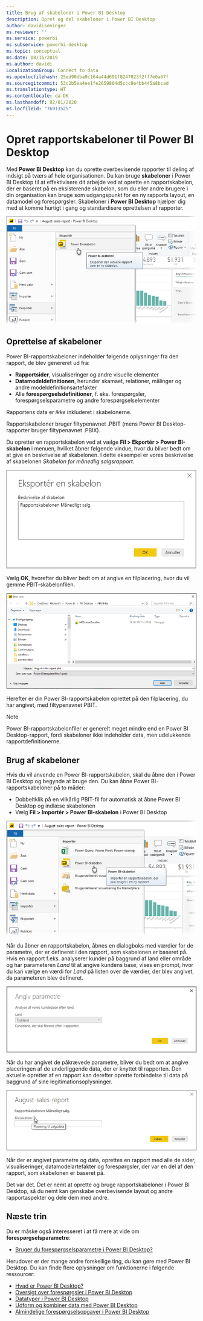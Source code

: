 ```yaml
---
title: Brug af skabeloner i Power BI Desktop
description: Opret og del skabeloner i Power BI Desktop
author: davidiseminger
ms.reviewer: ''
ms.service: powerbi
ms.subservice: powerbi-desktop
ms.topic: conceptual
ms.date: 08/16/2019
ms.author: davidi
LocalizationGroup: Connect to data
ms.openlocfilehash: 25ed90dba0c164a44d691f8247023f2ff7e0a67f
ms.sourcegitcommit: 53c2b5ea4ee1fe2659804d5ccc8e4bb445a8bcad
ms.translationtype: HT
ms.contentlocale: da-DK
ms.lasthandoff: 02/01/2020
ms.locfileid: "76913525"
---
```

# <a name="create-report-templates-for-power-bi-desktop"></a>Opret rapportskabeloner til Power BI Desktop

Med **Power BI Desktop** kan du oprette overbevisende rapporter til deling af indsigt på tværs af hele organisationen. Du kan bruge **skabeloner** i Power BI Desktop til at effektivisere dit arbejde ved at oprette en rapportskabelon, der er baseret på en eksisterende skabelon, som du eller andre brugere i din organisation kan bruge som udgangspunkt for en ny rapports layout, en datamodel og forespørgsler. Skabeloner i **Power BI Desktop** hjælper dig med at komme hurtigt i gang og standardisere oprettelsen af rapporter.

![Eksportér rapport som en skabelon](media/desktop-templates/desktop-templates-01.png)

## <a name="creating-templates"></a>Oprettelse af skabeloner

Power BI-rapportskabeloner indeholder følgende oplysninger fra den rapport, de blev genereret ud fra:

* **Rapportsider**, visualiseringer og andre visuelle elementer
* **Datamodeldefinitionen**, herunder skamaet, relationer, målinger og andre modeldefinitionsartefakter
* Alle **forespørgselsdefinitioner**, f. eks. forespørgsler, forespørgselsparametre og andre forespørgselselementer

Rapportens data er *ikke* inkluderet i skabelonerne. 

Rapportskabeloner bruger filtypenavnet .PBIT (mens Power BI Desktop-rapporter bruger filtypenavnet .PBIX). 

Du opretter en rapportskabelon ved at vælge **Fil > Ekportér > Power BI-skabelon** i menuen, hvilket åbner følgende vindue, hvor du bliver bedt om at give en beskrivelse af skabelonen. I dette eksempel er vores beskrivelse af skabelonen *Skabelon for månedlig salgsrapport.*

![Dialogboks til beskrivelse af skabelon](media/desktop-templates/desktop-templates-02.png)

Vælg **OK**, hvorefter du bliver bedt om at angive en filplacering, hvor du vil gemme PBIT-skabelonfilen.

![Skabelonplacering](media/desktop-templates/desktop-templates-03.png)

Herefter er din Power BI-rapportskabelon oprettet på den filplacering, du har angivet, med filtypenavnet PBIT.

> [!NOTE]
> Power BI-rapportskabelonfiler er generelt meget mindre end en Power BI Desktop-rapport, fordi skabeloner ikke indeholder data, men udelukkende rapportdefinitionerne. 

## <a name="using-templates"></a>Brug af skabeloner

Hvis du vil anvende en Power BI-rapportskabelon, skal du åbne den i Power BI Desktop og begynde at bruge den. Du kan åbne Power BI-rapportskabeloner på to måder:

* Dobbeltklik på en vilkårlig PBIT-fil for automatisk at åbne Power BI Desktop og indlæse skabelonen
* Vælg **Fil > Importér > Power BI-skabelon** i Power BI Desktop

![Importér en skabelon](media/desktop-templates/desktop-templates-04.png)

Når du åbner en rapportskabelon, åbnes en dialogboks med værdier for de parametre, der er defineret i den rapport, som skabelonen er baseret på. Hvis en rapport f.eks. analyserer kunder på baggrund af land eller område og har parameteren *Land* til at angive kundens base, vises en prompt, hvor du kan vælge en værdi for *Land* på listen over de værdier, der blev angivet, da parameteren blev defineret. 

![Angiv parametre for en skabelon](media/desktop-templates/desktop-templates-05a.png)

Når du har angivet de påkrævede parametre, bliver du bedt om at angive placeringen af de underliggende data, der er knyttet til rapporten. Den aktuelle opretter af en rapport kan derefter oprette forbindelse til data på baggrund af sine legitimationsoplysninger.

![Angiv dataplacering for en skabelon](media/desktop-templates/desktop-templates-05.png)

Når der er angivet parametre og data, oprettes en rapport med alle de sider, visualiseringer, datamodelartefakter og forespørgsler, der var en del af den rapport, som skabelonen er baseret på. 

Det var det. Det er nemt at oprette og bruge rapportskabeloner i Power BI Desktop, så du nemt kan genskabe overbevisende layout og andre rapportaspekter og dele dem med andre.

## <a name="next-steps"></a>Næste trin
Du er måske også interesseret i at få mere at vide om **forespørgselsparametre**:
* [Bruger du forespørgselsparametre i Power BI Desktop?](https://docs.microsoft.com/power-query/power-query-query-parameters)

Herudover er der mange andre forskellige ting, du kan gøre med Power BI Desktop. Du kan finde flere oplysninger om funktionerne i følgende ressourcer:

* [Hvad er Power BI Desktop?](desktop-what-is-desktop.md)
* [Oversigt over forespørgsler i Power BI Desktop](desktop-query-overview.md)
* [Datatyper i Power BI Desktop](desktop-data-types.md)
* [Udform og kombiner data med Power BI Desktop](desktop-shape-and-combine-data.md)
* [Almindelige forespørgselsopgaver i Power BI Desktop](desktop-common-query-tasks.md)    
